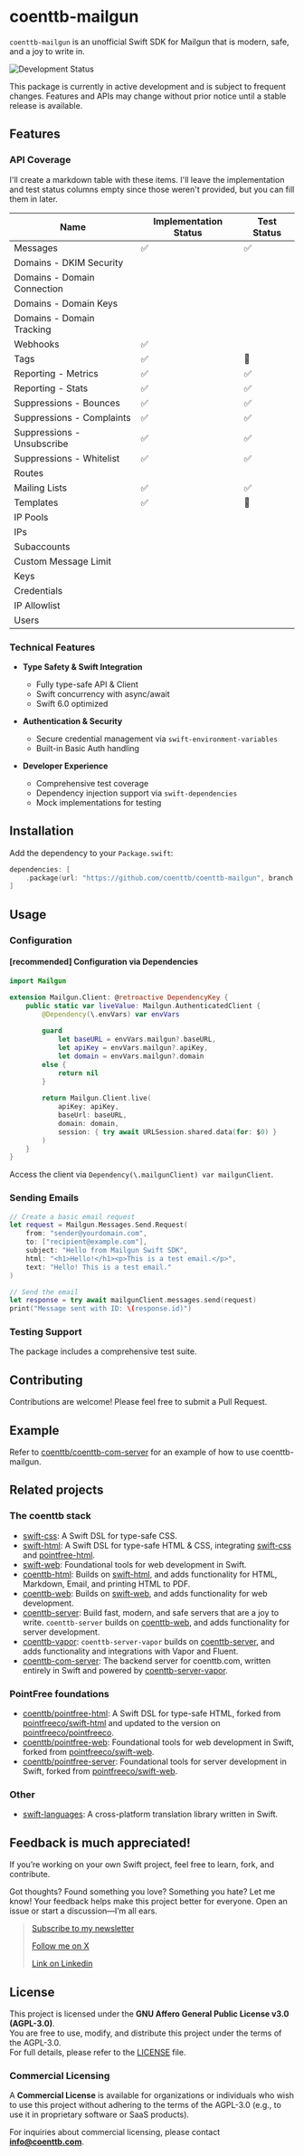 # coenttb-mailgun

`coenttb-mailgun` is an unofficial Swift SDK for Mailgun that is modern, safe, and a joy to write in.

![Development Status](https://img.shields.io/badge/status-active--development-blue.svg)

This package is currently in active development and is subject to frequent changes. Features and APIs may change without prior notice until a stable release is available.

## Features

### API Coverage

I'll create a markdown table with these items. I'll leave the implementation and test status columns empty since those weren't provided, but you can fill them in later.

| Name | Implementation Status | Test Status |
|------|---------------------|-------------|
| Messages | ✅ | ✅ |
| Domains - DKIM Security | | |
| Domains - Domain Connection | | |
| Domains - Domain Keys | | |
| Domains - Domain Tracking | | |
| Webhooks | ✅ | |🚧| Events | ✅ | |
| Tags | ✅ | 🚧 |
| Reporting - Metrics | ✅ | ✅ |
| Reporting - Stats | ✅ | ✅ |
| Suppressions - Bounces | ✅ | ✅ |
| Suppressions - Complaints | ✅ | ✅ |
| Suppressions - Unsubscribe | ✅ | ✅ |
| Suppressions - Whitelist | ✅ | ✅ |
| Routes | | |
| Mailing Lists | ✅ | ✅ |
| Templates | ✅ | 🚧 |
| IP Pools | | |
| IPs | | |
| Subaccounts | | |
| Custom Message Limit | | |
| Keys | | |
| Credentials | | |
| IP Allowlist | | |
| Users | | |
  
### Technical Features

* **Type Safety & Swift Integration**
  * Fully type-safe API & Client
  * Swift concurrency with async/await
  * Swift 6.0 optimized

* **Authentication & Security**
  * Secure credential management via `swift-environment-variables`
  * Built-in Basic Auth handling

* **Developer Experience**
  * Comprehensive test coverage
  * Dependency injection support via `swift-dependencies`
  * Mock implementations for testing

## Installation

Add the dependency to your `Package.swift`:

```swift
dependencies: [
    .package(url: "https://github.com/coenttb/coenttb-mailgun", branch: "main")
]
```

## Usage

### Configuration

#### **[recommended]** Configuration via Dependencies
```swift
import Mailgun

extension Mailgun.Client: @retroactive DependencyKey {
    public static var liveValue: Mailgun.AuthenticatedClient {
        @Dependency(\.envVars) var envVars
        
        guard
            let baseURL = envVars.mailgun?.baseURL,
            let apiKey = envVars.mailgun?.apiKey,
            let domain = envVars.mailgun?.domain
        else {
            return nil
        }
        
        return Mailgun.Client.live(
            apiKey: apiKey,
            baseUrl: baseURL,
            domain: domain,
            session: { try await URLSession.shared.data(for: $0) }
        )
    }
}
```

Access the client via `Dependency(\.mailgunClient) var mailgunClient`.

### Sending Emails

```swift
// Create a basic email request
let request = Mailgun.Messages.Send.Request(
    from: "sender@yourdomain.com",
    to: ["recipient@example.com"],
    subject: "Hello from Mailgun Swift SDK",
    html: "<h1>Hello!</h1><p>This is a test email.</p>",
    text: "Hello! This is a test email."
)

// Send the email
let response = try await mailgunClient.messages.send(request)
print("Message sent with ID: \(response.id)")
```

### Testing Support

The package includes a comprehensive test suite.

## Contributing

Contributions are welcome! Please feel free to submit a Pull Request.

## Example

Refer to [coenttb/coenttb-com-server](https://www.github.com/coenttb/coenttb-com-server) for an example of how to use coenttb-mailgun.

## Related projects

### The coenttb stack

* [swift-css](https://www.github.com/coenttb/swift-css): A Swift DSL for type-safe CSS.
* [swift-html](https://www.github.com/coenttb/swift-html): A Swift DSL for type-safe HTML & CSS, integrating [swift-css](https://www.github.com/coenttb/swift-css) and [pointfree-html](https://www.github.com/coenttb/pointfree-html).
* [swift-web](https://www.github.com/coenttb/swift-web): Foundational tools for web development in Swift.
* [coenttb-html](https://www.github.com/coenttb/coenttb-html): Builds on [swift-html](https://www.github.com/coenttb/swift-html), and adds functionality for HTML, Markdown, Email, and printing HTML to PDF.
* [coenttb-web](https://www.github.com/coenttb/coenttb-web): Builds on [swift-web](https://www.github.com/coenttb/swift-web), and adds functionality for web development.
* [coenttb-server](https://www.github.com/coenttb/coenttb-server): Build fast, modern, and safe servers that are a joy to write. `coenttb-server` builds on [coenttb-web](https://www.github.com/coenttb/coenttb-web), and adds functionality for server development.
* [coenttb-vapor](https://www.github.com/coenttb/coenttb-server-vapor): `coenttb-server-vapor` builds on [coenttb-server](https://www.github.com/coenttb/coenttb-server), and adds functionality and integrations with Vapor and Fluent.
* [coenttb-com-server](https://www.github.com/coenttb/coenttb-com-server): The backend server for coenttb.com, written entirely in Swift and powered by [coenttb-server-vapor](https://www.github.com/coenttb-server-vapor).

### PointFree foundations
* [coenttb/pointfree-html](https://www.github.com/coenttb/coenttb/pointfree-html): A Swift DSL for type-safe HTML, forked from [pointfreeco/swift-html](https://www.github.com/pointfreeco/swift-html) and updated to the version on [pointfreeco/pointfreeco](https://github.com/pointfreeco/pointfreeco).
* [coenttb/pointfree-web](https://www.github.com/coenttb/coenttb/pointfree-html): Foundational tools for web development in Swift, forked from  [pointfreeco/swift-web](https://www.github.com/pointfreeco/swift-web).
* [coenttb/pointfree-server](https://www.github.com/coenttb/coenttb/pointfree-html): Foundational tools for server development in Swift, forked from  [pointfreeco/swift-web](https://www.github.com/pointfreeco/swift-web).

### Other
* [swift-languages](https://www.github.com/coenttb/swift-languages): A cross-platform translation library written in Swift.

## Feedback is much appreciated!

If you’re working on your own Swift project, feel free to learn, fork, and contribute.

Got thoughts? Found something you love? Something you hate? Let me know! Your feedback helps make this project better for everyone. Open an issue or start a discussion—I’m all ears.

> [Subscribe to my newsletter](http://coenttb.com/en/newsletter/subscribe)
>
> [Follow me on X](http://x.com/coenttb)
> 
> [Link on Linkedin](https://www.linkedin.com/in/tenthijeboonkkamp)

## License

This project is licensed under the **GNU Affero General Public License v3.0 (AGPL-3.0)**.  
You are free to use, modify, and distribute this project under the terms of the AGPL-3.0.  
For full details, please refer to the [LICENSE](LICENSE) file.

### Commercial Licensing

A **Commercial License** is available for organizations or individuals who wish to use this project without adhering to the terms of the AGPL-3.0 (e.g., to use it in proprietary software or SaaS products).  

For inquiries about commercial licensing, please contact **info@coenttb.com**.
